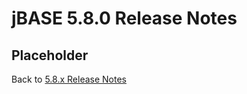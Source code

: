 # jBASE 5.8.0 Release Notes

<PageHeader />

## Placeholder

Back to [5.8.x Release Notes](./../README.md)

<PageFooter />
